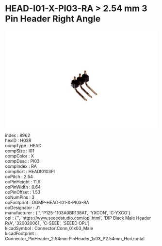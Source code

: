 # HEAD-I01-X-PI03-RA > 2.54 mm 3 Pin Header Right Angle  
![2.54 mm 3 Pin Header Right Angle](image_600.jpg)  
index : 8962  
hexID : H03R  
oompType : HEAD  
oompSize : I01  
oompColor : X  
oompDesc : PI03  
oompIndex : RA  
oompSort : HEADI0103PI  
ooPitch : 2.54  
ooPinHeight : 11.6  
ooPinWidth : 0.64  
ooPinOffset : 1.53  
ooNumPins : 3  
ooFootprint : OOMP-HEAD-I01-X-PI03-RA  
ooDesignator : J1  
manufacturer : {'', 'P125-1103A0BR138A1', 'YXCON', 'C-YXCO'}  
opl : {'', 'https://www.seeedstudio.com/opl.html', 'DIP Black Male Header R/A', '320020061', 'C-SEEE', 'SEEED OPL'}  
kicadSymbol : Connector:Conn_01x03_Male  
kicadFootprint : Connector_PinHeader_2.54mm:PinHeader_1x03_P2.54mm_Horizontal  
